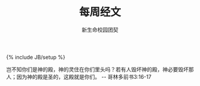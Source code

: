 ﻿---
layout: post
title: "每周经文"
description: ""
author: "新生命校园团契"
category: 经文分享
tags: [灵修]
---
{% include JB/setup %}

岂不知你们是神的殿，神的灵住在你们里头吗？若有人毁坏神的殿，神必要毁坏那人；因为神的殿是圣的，这殿就是你们。 -- 哥林多前书3:16-17